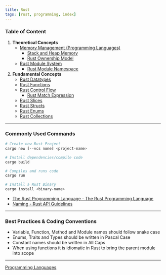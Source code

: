 ```yaml
---
title: Rust
tags: [rust, programming, index]
---
```


### Table of Content

1. **Theoretical Concepts**
	- [Memory Management (Programming Languages)](../../Software%20Concepts/Memory%20Management%20(Programming%20Languages).md)
		- [Stack and Heap Memory](../../Software%20Concepts/Stack%20and%20Heap%20Memory.md)
		- [Rust Ownership Model](Rust%20Ownership%20Model.md)
	- [Rust Module System](Rust%20Module%20System.md)
		- [Rust Module Namespace](Rust%20Module%20Namespace)
1. **Fundamental Concepts**
	- [Rust Datatypes](Rust%20Datatypes.md)
	- [Rust Functions](Rust%20Functions.md)
	- [Rust Control Flow](Rust%20Control%20Flow.md)
		- [Rust Match Expression](Rust%20Match%20Expression)
	- [Rust Slices](Rust%20Slices.md)
	- [Rust Structs](Rust%20Structs.md)
	- [Rust Enums](Rust%20Enums.md)
	- [Rust Collections](Rust%20Collections)

---

### Commonly Used Commands

```bash
# Create new Rust Project
cargo new [--vcs none] <project-name>

# Install dependencies/compile code
cargo build

# Compiles and runs code
cargo run

# Install a Rust Binary
cargo install <binary-name>
```

- [The Rust Programming Language - The Rust Programming Language](https://doc.rust-lang.org/stable/book/title-page.html)  
- [Naming - Rust API Guidelines](https://rust-lang.github.io/api-guidelines/naming.html)

---

### Best Practices & Coding Conventions

- Variable, Function, Method and Module names should follow snake case  
- Enums, Traits and Types should be written in Pascal Case
- Constant names should be written in All Caps
- When using functions it is idiomatic in Rust to bring the parent module into scope

---

[Programming Languages](../Programming%20Languages.md)